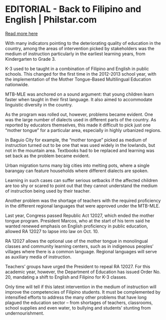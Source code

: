 # EDITORIAL - Back to Filipino and English | Philstar.com

[Read more here](https://www.philstar.com/opinion/2025/07/06/2455803/editorial-back-filipino-and-english)

With many indicators pointing to the deteriorating quality of education in the country, among the areas of intervention picked by stakeholders was the medium of instruction particularly in the earliest learning years, from Kindergarten to Grade 3.

K-3 used to be taught in a combination of Filipino and English in public schools. This changed for the first time in the 2012-2013 school year, with the implementation of the Mother Tongue-Based Multilingual Education nationwide.

MTB-MLE was anchored on a sound argument: that young children learn faster when taught in their first language. It also aimed to accommodate linguistic diversity in the country.

As the program was rolled out, however, problems became evident. One was the large number of dialects used in different parts of the country. As reported by educators themselves, this made it difficult to pick just one “mother tongue” for a particular area, especially in highly urbanized regions.

In Baguio City for example, the “mother tongue” picked as medium of instruction turned out to be one that was used widely in the lowlands, but not in the mountain area. Textbooks had to be replaced and learning was set back as the problem became evident.

Urban migration turns many big cities into melting pots, where a single barangay can feature households where different dialects are spoken.

Learning in such cases can suffer serious setbacks if the affected children are too shy or scared to point out that they cannot understand the medium of instruction being used by their teacher.

Another problem was the shortage of teachers with the required proficiency in the different regional languages that were approved under the MTB-MLE.

Last year, Congress passed Republic Act 12027, which ended the mother tongue program. President Marcos, who at the start of his term said he wanted renewed emphasis on English proficiency in public education, allowed RA 12027 to lapse into law on Oct. 10.

RA 12027 allows the optional use of the mother tongue in monolingual classes and community learning centers, such as in indigenous peoples’ villages where there is a common language. Regional languages will serve as auxiliary media of instruction.

Teachers’ groups have urged the President to repeal RA 12027. For this academic year, however, the Department of Education has issued Order No. 20, mandating a shift to English and Filipino for K-3 classes.

Only time will tell if this latest intervention in the medium of instruction will improve the competencies of Filipino students. It must be complemented by intensified efforts to address the many other problems that have long plagued the education sector – from shortages of teachers, classrooms, school supplies and even water, to bullying and students’ stunting from undernourishment.